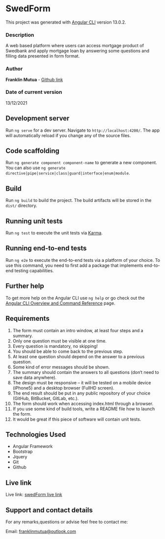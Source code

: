 # SwedForm

This project was generated with [Angular CLI](https://github.com/angular/angular-cli) version 13.0.2.

### Description

A web based platform where users can access mortgage product of Swedbank and apply mortgage loan by answering some questions and filling data presented in form format.

### Author

**Franklin Mutua** - [Github link](https://github.com/MutuaFranklin/)

### Date of current version

13/12/2021

## Development server

Run `ng serve` for a dev server. Navigate to `http://localhost:4200/`. The app will automatically reload if you change any of the source files.

## Code scaffolding

Run `ng generate component component-name` to generate a new component. You can also use `ng generate directive|pipe|service|class|guard|interface|enum|module`.

## Build

Run `ng build` to build the project. The build artifacts will be stored in the `dist/` directory.

## Running unit tests

Run `ng test` to execute the unit tests via [Karma](https://karma-runner.github.io).

## Running end-to-end tests

Run `ng e2e` to execute the end-to-end tests via a platform of your choice. To use this command, you need to first add a package that implements end-to-end testing capabilities.

## Further help

To get more help on the Angular CLI use `ng help` or go check out the [Angular CLI Overview and Command Reference](https://angular.io/cli) page.


## Requirements
1. The form must contain an intro window, at least four steps and a summary.
2. Only one question must be visible at one time.
3. Every question is mandatory, no skipping!
4. You should be able to come back to the previous step.
5. At least one question should depend on the answer to a previous question.
6. Some kind of error messages should be shown.
7. The summary should contain the answers to all questions (don‘t need to save
data anywhere).
8. The design must be responsive – it will be tested on a mobile device (iPhone5) and a desktop browser (FullHD screen).
9. The end result should be put in any public repository of your choice (GitHub, BitBucket,
GitLab, etc.).
10. The form should work when accessing index.html through a browser.
11. If you use some kind of build tools, write a README file how to launch the
form.
12. It would be great if this piece of software will contain unit tests.

## Technologies Used
- Angular Framework
- Bootstrap
- Jquery
- Git
- Github

## Live link

Live link: [swedForm live link](https://mutuafranklin.github.io/creditForm/)

## Support and contact details

For any remarks,questions or advise feel free to contact me:

Email: [franklinmutua@outlook.com ](franklinmutua@outlook.com)

